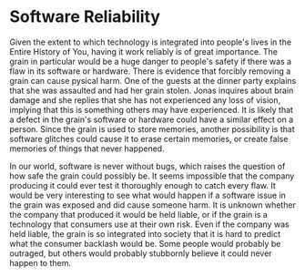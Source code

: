# Software Reliability

Given the extent to which technology is integrated into people's lives in the Entire History of You, having it work reliably is of great importance. The grain in particular would be a huge danger to people's safety if there was a flaw in its software or hardware. There is evidence that forcibly removing a grain can cause pysical harm. One of the guests at the dinner party explains that she was assaulted and had her grain stolen. Jonas inquires about brain damage and she replies that she has not experienced any loss of vision, implying that this is something others may have experienced. It is likely that a defect in the grain's software or hardware could have a similar effect on a person. Since the grain is used to store memories, another possibility is that software glitches could cause it to erase certain memories, or create false memories of things that never happened.

In our world, software is never without bugs, which raises the question of how safe the grain could possibly be. It seems impossible that the company producing it could ever test it thoroughly enough to catch every flaw. It would be very interesting to see what would happen if a software issue in the grain was exposed and did cause someone harm. It is unknown whether the company that produced it would be held liable, or if the grain is a technology that consumers use at their own risk. Even if the company was held liable, the grain is so integrated into society that it is hard to predict what the consumer backlash would be. Some people would probably be outraged, but others would probably stubbornly believe it could never happen to them.
